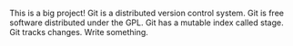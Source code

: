 ﻿This is a big project!
Git is a distributed version control system.
Git is free software distributed under the GPL.
Git has a mutable index called stage.
Git tracks changes.
Write something.